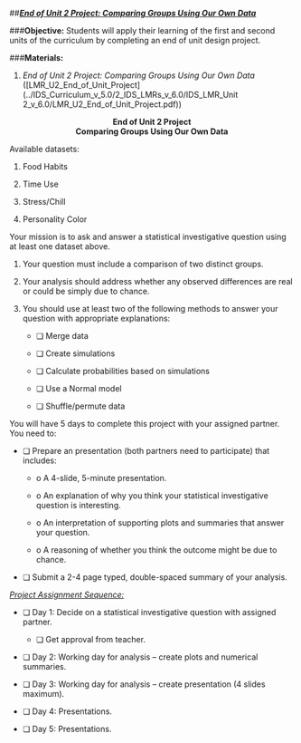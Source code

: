 ##***<u>End of Unit 2 Project: Comparing Groups Using Our Own Data</u>***

###**Objective:**
Students will apply their learning of the first and second units of the curriculum by completing an end of
unit design project.

###**Materials:**
1. *End of Unit 2 Project: Comparing Groups Using Our Own Data* ([LMR_U2_End_of_Unit_Project](../IDS_Curriculum_v_5.0/2_IDS_LMRs_v_6.0/IDS_LMR_Unit 2_v_6.0/LMR_U2_End_of_Unit_Project.pdf))

**<center>End of Unit 2 Project</center>**
**<center>Comparing Groups Using Our Own Data</center>**

Available datasets:

1. Food Habits

2. Time Use

3. Stress/Chill

4. Personality Color

Your mission is to ask and answer a statistical investigative question using at least one dataset above.

1. Your question must include a comparison of two distinct groups.

2. Your analysis should address whether any observed differences are real or could be simply due
to chance.

3. You should use at least two of the following methods to answer your question with appropriate
explanations:

    * ❏ Merge data

    * ❏ Create simulations

    * ❏ Calculate probabilities based on simulations

    * ❏ Use a Normal model

    * ❏ Shuffle/permute data

You will have 5 days to complete this project with your assigned partner. You need to:

* ❏ Prepare an presentation (both partners need to participate) that includes:

    * o A 4-slide, 5-minute presentation.

    * o An explanation of why you think your statistical investigative question is interesting.

    * o An interpretation of supporting plots and summaries that answer your question.

    * o A reasoning of whether you think the outcome might be due to chance.

* ❏ Submit a 2-4 page typed, double-spaced summary of your analysis.

*<u>Project Assignment Sequence:</u>*

* ❏ Day 1: Decide on a statistical investigative question with assigned partner.

    * ❏ Get approval from teacher.

* ❏ Day 2: Working day for analysis – create plots and numerical summaries.

* ❏ Day 3: Working day for analysis – create presentation (4 slides maximum).

* ❏ Day 4: Presentations.

* ❏ Day 5: Presentations.   

